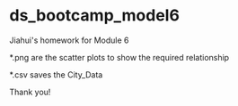 # ds_bootcamp_model6
Jiahui's homework for Module 6

*.png are the scatter plots to show the required relationship

*.csv saves the City_Data

Thank you!
